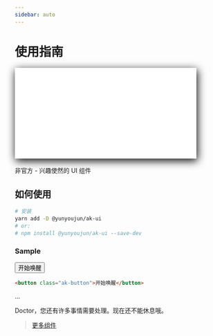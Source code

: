 ```yaml
---
sidebar: auto
---
```


# 使用指南

<img src="/img/mrfz-logo.png" style="filter: drop-shadow(2px 5px 10px black);">

非官方 - 兴趣使然的 UI 组件

## 如何使用

```bash
# 安装
yarn add -D @yunyoujun/ak-ui
# or:
# npm install @yunyoujun/ak-ui --save-dev
```

### Sample

<button class="ak-button">开始唤醒</button>

```html
<button class="ak-button">开始唤醒</button>
```

...

Doctor，您还有许多事情需要处理。现在还不能休息哦。

> [更多组件](/components/)
